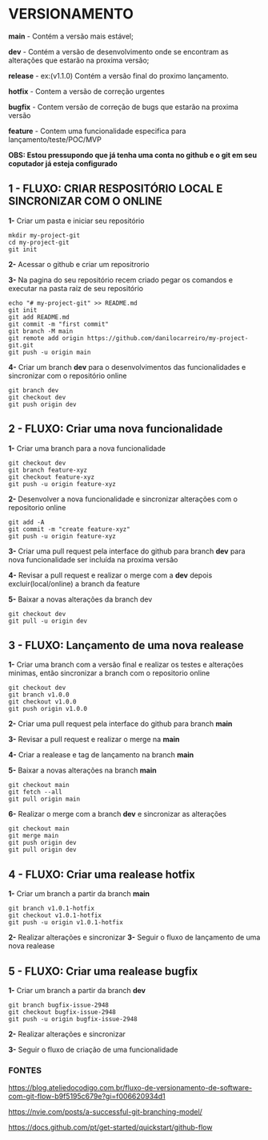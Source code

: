 # VERSIONAMENTO

**main** - Contém a versão mais estável;

**dev** - Contém a versão de desenvolvimento onde se encontram as alterações que estarão na proxima versão;

**release** - ex:(v1.1.0) Contém a versão final do proximo lançamento.

**hotfix** - Contem a versão de correção urgentes

**bugfix** - Contem versão de correção de bugs que estarão na proxima versão

**feature** - Contem uma funcionalidade especifica para lançamento/teste/POC/MVP

**OBS: Estou pressupondo que já tenha uma conta no github e o git em seu coputador já esteja configurado**

## 1 - FLUXO: CRIAR RESPOSITÓRIO LOCAL E SINCRONIZAR COM O ONLINE

**1-** Criar um pasta e iniciar seu repositório
````
mkdir my-project-git
cd my-project-git
git init
````

**2-** Acessar o github e criar um repositrorio

**3-** Na pagina do seu repositório recem criado pegar os comandos e executar na pasta raiz de seu repositório
````
echo "# my-project-git" >> README.md
git init
git add README.md
git commit -m "first commit"
git branch -M main
git remote add origin https://github.com/danilocarreiro/my-project-git.git
git push -u origin main
````

**4-** Criar um branch **dev** para o desenvolvimentos das funcionalidades e sincronizar com o repositório online
````
git branch dev
git checkout dev
git push origin dev
````

## 2 - FLUXO: Criar uma nova funcionalidade

**1-** Criar uma branch para a nova funcionalidade
````
git checkout dev
git branch feature-xyz
git checkout feature-xyz
git push -u origin feature-xyz
````

**2-** Desenvolver a nova funcionalidade e sincronizar alterações com o repositorio online
````
git add -A
git commit -m "create feature-xyz"
git push -u origin feature-xyz
````

**3-** Criar uma pull request pela interface do github para branch **dev** para nova funcionalidade ser incluída na proxima versão

**4-** Revisar a pull request e realizar o merge com a **dev** depois excluir(local/online) a branch da feature

**5-** Baixar a novas alterações da branch dev
````
git checkout dev
git pull -u origin dev
````

## 3 - FLUXO: Lançamento de uma nova realease

**1-** Criar uma branch com a versão final e realizar os testes e alterações minimas, então sincronizar a branch com o repositorio online
````
git checkout dev
git branch v1.0.0
git checkout v1.0.0
git push origin v1.0.0
````

**2-** Criar uma pull request pela interface do github para branch **main**

**3-** Revisar a pull request e realizar o merge na **main**

**4-** Criar a realease e tag de lançamento na branch **main**

**5-** Baixar a novas alterações na branch **main**
````
git checkout main
git fetch --all
git pull origin main
````
**6-** Realizar o merge com a branch **dev** e sincronizar as alterações
````
git checkout main
git merge main
git push origin dev
git pull origin dev
````

## 4 - FLUXO: Criar uma realease hotfix

**1-** Criar um branch a partir da branch **main**
````
git branch v1.0.1-hotfix
git checkout v1.0.1-hotfix
git push -u origin v1.0.1-hotfix
````

**2-** Realizar alterações e sincronizar
**3-** Seguir o fluxo de lançamento de uma nova realease

## 5 - FLUXO: Criar uma realease bugfix

**1-** Criar um branch a partir da branch **dev**
````
git branch bugfix-issue-2948
git checkout bugfix-issue-2948
git push -u origin bugfix-issue-2948
````
**2-** Realizar alterações e sincronizar

**3-** Seguir o fluxo de criação de uma funcionalidade

### FONTES

https://blog.ateliedocodigo.com.br/fluxo-de-versionamento-de-software-com-git-flow-b9f5195c679e?gi=f006620934d1

https://nvie.com/posts/a-successful-git-branching-model/

https://docs.github.com/pt/get-started/quickstart/github-flow
